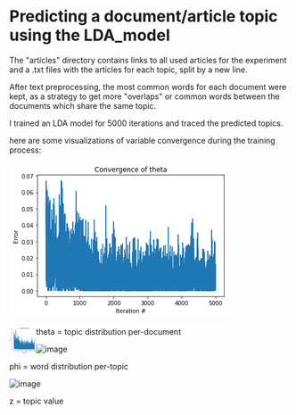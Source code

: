 # Predicting a document/article topic using the LDA_model

The "articles" directory contains links to all used articles for the experiment and a .txt files with the articles for each topic, split by a new line.

After text preprocessing, the most common words for each document were kept, as a strategy to get more "overlaps" or common words between the documents which share the same topic. 

I trained an LDA model for 5000 iterations and traced the predicted topics.

here are some visualizations of variable convergence during the training process:

![image](/images/theta.png)

<img src="/images/theta.png" align="left" height="48" width="48" >

theta = topic distribution per-document

![image](https://user-images.githubusercontent.com/48885998/173806569-34b31fa0-e8d5-43d7-8b72-9ca3faa61f2c.png)

phi = word distribution per-topic

![image](https://user-images.githubusercontent.com/48885998/173806666-5f095d3e-48c7-4cc1-8644-d5be5d29c655.png)

z = topic value
